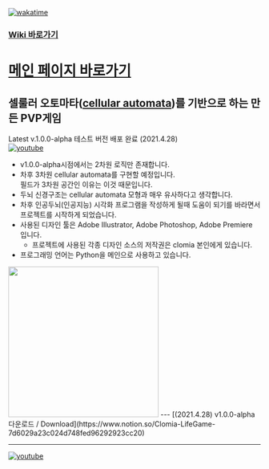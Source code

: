 [![wakatime](https://wakatime.com/badge/github/clomia/LifeGame.svg)](https://wakatime.com/badge/github/clomia/LifeGame)  
### [Wiki 바로가기](https://github.com/clomia/LifeGame/wiki/%EA%B8%B0%EC%88%A0%EC%A0%81-%EC%9D%B4%EC%8A%88)  
# [메인 페이지 바로가기](https://www.notion.so/Clomia-LifeGame-7d6029a23c024d748fed96292923cc20)  
## 셀룰러 오토마타([cellular automata](https://en.wikipedia.org/wiki/Cellular_automaton))를 기반으로 하는 만든 PVP게임
Latest v.1.0.0-alpha 테스트 버전 배포 완료 (2021.4.28)  
[![youtube](https://media.githubusercontent.com/media/clomia/LifeGame/master/media/loose_thombnail.jpg)](https://youtu.be/MCcvHmha7Hc "Clomia LifeGame 루즈한 시연영상")
* v1.0.0-alpha시점에서는 2차원 로직만 존재합니다.  
* 차후 3차원 cellular automata를 구현할 예정입니다.  
필드가 3차원 공간인 이유는 이것 때문입니다.  
* 두뇌 신경구조는 cellular automata 모형과 매우 유사하다고 생각합니다.  
* 차후 인공두뇌(인공지능) 시각화 프로그램을 작성하게 될때 도움이 되기를 바라면서 프로젝트를 시작하게 되었습니다.  
* 사용된 디자인 툴은 Adobe Illustrator, Adobe Photoshop, Adobe Premiere 입니다.  
  * 프로젝트에 사용된 각종 디자인 소스의 저작권은 clomia 본인에게 있습니다.  
* 프로그래밍 언어는 Python을 메인으로 사용하고 있습니다.  
<img src="https://media.githubusercontent.com/media/clomia/LifeGame/master/media/Logo.png" width="300" height="300">
---  
[(2021.4.28) v1.0.0-alpha 다운로드 / Download](https://www.notion.so/Clomia-LifeGame-7d6029a23c024d748fed96292923cc20)

---
[![youtube](https://media.githubusercontent.com/media/clomia/LifeGame/master/media/env2.jpg)](https://youtu.be/4THEgXY8xdc "Clomia LifeGame - 무한증식
")